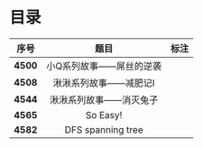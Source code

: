 # 目录

| 序号 | 题目 | 标注 |
| :-: | :-: | :-: |
| **4500** | 小Q系列故事——屌丝的逆袭 |  |
| **4508** | 湫湫系列故事——减肥记I |  |
| **4544** | 湫湫系列故事——消灭兔子 |  |
| **4565** | So Easy! |  |
| **4582** | DFS spanning tree |  |
